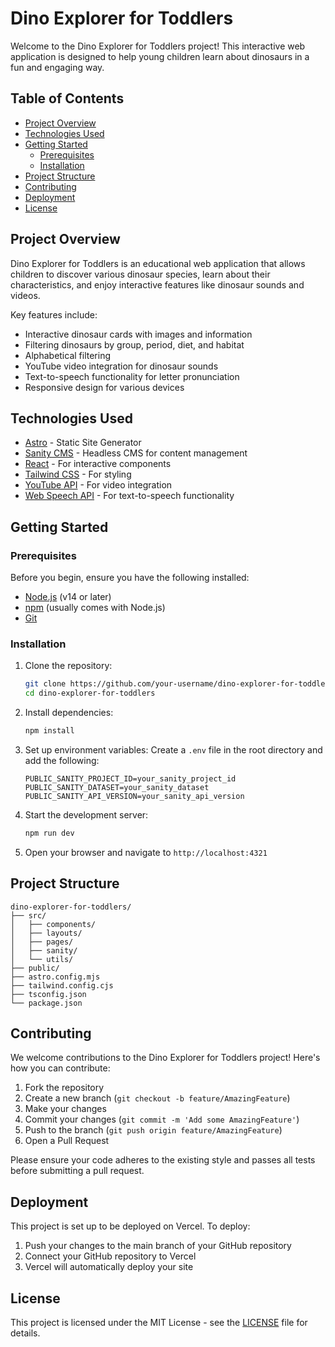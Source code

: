 # Dino Explorer for Toddlers

Welcome to the Dino Explorer for Toddlers project! This interactive web application is designed to help young children learn about dinosaurs in a fun and engaging way.

## Table of Contents

- [Project Overview](#project-overview)
- [Technologies Used](#technologies-used)
- [Getting Started](#getting-started)
  - [Prerequisites](#prerequisites)
  - [Installation](#installation)
- [Project Structure](#project-structure)
- [Contributing](#contributing)
- [Deployment](#deployment)
- [License](#license)

## Project Overview

Dino Explorer for Toddlers is an educational web application that allows children to discover various dinosaur species, learn about their characteristics, and enjoy interactive features like dinosaur sounds and videos.

Key features include:

- Interactive dinosaur cards with images and information
- Filtering dinosaurs by group, period, diet, and habitat
- Alphabetical filtering
- YouTube video integration for dinosaur sounds
- Text-to-speech functionality for letter pronunciation
- Responsive design for various devices

## Technologies Used

- [Astro](https://astro.build/) - Static Site Generator
- [Sanity CMS](https://www.sanity.io/) - Headless CMS for content management
- [React](https://reactjs.org/) - For interactive components
- [Tailwind CSS](https://tailwindcss.com/) - For styling
- [YouTube API](https://developers.google.com/youtube/v3) - For video integration
- [Web Speech API](https://developer.mozilla.org/en-US/docs/Web/API/Web_Speech_API) - For text-to-speech functionality

## Getting Started

### Prerequisites

Before you begin, ensure you have the following installed:

- [Node.js](https://nodejs.org/) (v14 or later)
- [npm](https://www.npmjs.com/) (usually comes with Node.js)
- [Git](https://git-scm.com/)

### Installation

1. Clone the repository:

   ```sh
   git clone https://github.com/your-username/dino-explorer-for-toddlers.git
   cd dino-explorer-for-toddlers
   ```

2. Install dependencies:

   ```sh
   npm install
   ```

3. Set up environment variables:
   Create a `.env` file in the root directory and add the following:

   ```
   PUBLIC_SANITY_PROJECT_ID=your_sanity_project_id
   PUBLIC_SANITY_DATASET=your_sanity_dataset
   PUBLIC_SANITY_API_VERSION=your_sanity_api_version
   ```

4. Start the development server:

   ```sh
   npm run dev
   ```

5. Open your browser and navigate to `http://localhost:4321`

## Project Structure

```
dino-explorer-for-toddlers/
├── src/
│   ├── components/
│   ├── layouts/
│   ├── pages/
│   ├── sanity/
│   └── utils/
├── public/
├── astro.config.mjs
├── tailwind.config.cjs
├── tsconfig.json
└── package.json
```

## Contributing

We welcome contributions to the Dino Explorer for Toddlers project! Here's how you can contribute:

1. Fork the repository
2. Create a new branch (`git checkout -b feature/AmazingFeature`)
3. Make your changes
4. Commit your changes (`git commit -m 'Add some AmazingFeature'`)
5. Push to the branch (`git push origin feature/AmazingFeature`)
6. Open a Pull Request

Please ensure your code adheres to the existing style and passes all tests before submitting a pull request.

## Deployment

This project is set up to be deployed on Vercel. To deploy:

1. Push your changes to the main branch of your GitHub repository
2. Connect your GitHub repository to Vercel
3. Vercel will automatically deploy your site

## License

This project is licensed under the MIT License - see the [LICENSE](LICENSE) file for details.
